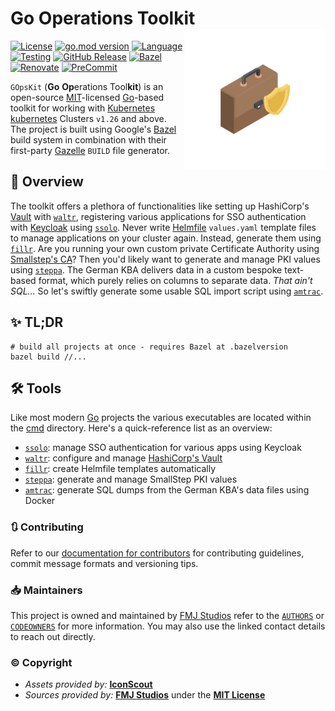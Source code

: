 # Go Operations Toolkit <img src="https://github.com/fmjstudios/artwork/blob/5f7696fd09584e4d34d2ab0de3eb52b86037d924/projects/gopskit/icon/color/gopskit-icon-color.png?raw=true" alt="GOpsKit Logo" align="right" width="225"/>

[![License](https://img.shields.io/github/license/fmjstudios/gopskit?label=License)][license]
[![go.mod version](https://img.shields.io/github/go-mod/go-version/fmjstudios/gopskit?logo=go)][go]
[![Language](https://img.shields.io/github/languages/top/fmjstudios/gopskit?logo=go)][go]
[![Testing](https://github.com/fmjstudios/gopskit/actions/workflows/testing.yaml/badge.svg)][ci_testing_workflow]
[![GitHub Release](https://img.shields.io/github/v/release/fmjstudios/gopskit)][github_releases]
[![Bazel](https://img.shields.io/badge/Bazel-built-brightgreen?logo=bazel&logoColor=43A047)][bazel]
[![Renovate](https://img.shields.io/badge/Renovate-enabled-brightgreen?logo=renovate&logoColor=1A1F6C)][renovate]
[![PreCommit](https://img.shields.io/badge/PreCommit-enabled-brightgreen?logo=precommit&logoColor=FAB040)][precommit]

`GOpsKit` (**Go** **Op**erations Tool**kit**) is an open-source [MIT][license]-licensed [Go][go]-based toolkit for
working with [Kubernetes] [kubernetes] Clusters `v1.26` and above. The project is built using Google's [Bazel][bazel]
build system in combination with their first-party [Gazelle][gazelle] `BUILD` file generator.

## 📖 Overview

The toolkit offers a plethora of functionalities like setting up HashiCorp's [Vault][vault] with [`waltr`][waltr],
registering various applications for SSO authentication with [Keycloak][keycloak] using [`ssolo`][ssolo]. Never
write [Helmfile][helmfile] `values.yaml` template files to manage applications on your cluster again. Instead, generate
them using [`fillr`][fillr]. Are you running your own custom private Certificate Authority using
[Smallstep's CA][smallstep_certificates]? Then you'd likely want to generate and manage PKI values using
[`steppa`][steppa]. The German KBA delivers data in a custom bespoke text-based format, which purely relies on columns
to separate data. _That ain't SQL..._ So let's swiftly generate some usable SQL import script using [`amtrac`][amtrac].

## ✨ TL;DR

```shell
# build all projects at once - requires Bazel at .bazelversion
bazel build //...
```

## 🛠️ Tools

Like most modern [Go][go] projects the various executables are located within the [cmd][cmd] directory. Here's a
quick-reference list as an overview:

- [`ssolo`][ssolo]: manage SSO authentication for various apps using Keycloak
- [`waltr`][waltr]: configure and manage [HashiCorp's Vault][vault]
- [`fillr`][fillr]: create Helmfile templates automatically
- [`steppa`][steppa]: generate and manage SmallStep PKI values
- [`amtrac`][amtrac]: generate SQL dumps from the German KBA's data files using Docker

### 🔃 Contributing

Refer to our [documentation for contributors][contributing] for contributing guidelines, commit message
formats and versioning tips.

### 📥 Maintainers

This project is owned and maintained by [FMJ Studios][org] refer to the [`AUTHORS`][authors] or [`CODEOWNERS`][owners]
for more information. You may also use the linked contact details to reach out directly.

### ©️ Copyright

- _Assets provided by:_ **[IconScout](https://iconscout.com)**
- _Sources provided by:_ **[FMJ Studios][org]** under the **[MIT License][license]**

<!-- INTERNAL REFERENCES -->

<!-- Project references -->

[cmd]: cmd
[ssolo]: cmd/ssolo
[waltr]: cmd/waltr
[fillr]: cmd/fillr
[steppa]: cmd/steppa
[amtrac]: cmd/amtrac

<!-- File references -->

[license]: LICENSE
[contributing]: docs/CONTRIBUTING.md
[authors]: .github/AUTHORS
[owners]: .github/CODEOWNERS
[ci_testing_workflow]: https://github.com/fmjstudios/gopskit/actions/workflows/testing.yaml

<!-- General links -->

[org]: https://github.com/fmjstudios
[kubernetes]: https://kubernetes.io
[vault]: https://vaultproject.io
[keycloak]: https://www.keycloak.org/
[go]: https://go.dev
[bazel]: https://bazel.build
[gazelle]: https://github.com/bazelbuild/bazel-gazelle
[helmfile]: https://github.com/helmfile/helmfile
[smallstep_certificates]: https://github.com/smallstep/certificates
[github_releases]: https://github.com/fmjstudios/gopskit/releases

<!-- Third-party -->

[renovate]: https://renovatebot.com/
[precommit]: https://pre-commit.com/
